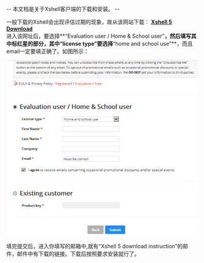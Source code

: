 -- 本文档是关于Xshell客户端的下载和安装。 --

一般下载的Xshell会出现评估过期的现象，故从该网站下载：
[**Xshell 5 Download**](https://www.netsarang.com/download/down_form.html?code=522)
<br>进入该网址后，要选择**“Evaluation user / Home & School user”**，然后填写其中标红星的部分，其中“license type”要选择**“home and school use”**，而且email一定要填正确了。如图所示：

![](images/shell5xiazai.png)

填完提交后，进入你填写的邮箱中,就有“Xshell 5 download instruction”的邮件，邮件中有下载的链接。下载后按照要求安装就行了。
